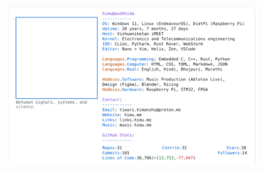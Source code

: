 <a href="https://github.com/HimuCodes">
  <picture>
    <source media="(prefers-color-scheme: dark)" srcset="https://raw.githubusercontent.com/HimuCodes/HimuCodes/main/dark.svg?b=1757733490">
    <img alt="HimuCodes's GitHub Profile README" src="https://raw.githubusercontent.com/HimuCodes/HimuCodes/main/light.svg?b=1757733490">
  </picture>
</a>
